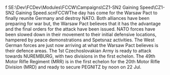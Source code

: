 f SE:\Dev\FCDev\Modules\FCCW\Campaigns\CZ1-SN2 Gaining Speed\CZ1-SN2 Gaining Speed.scnFCCWThe day has come for the Warsaw Pact to finally reunite Germany and destroy NATO.  Both alliances have been preparing for war but, the Warsaw Pact believes that it has the advantage and the final orders for the attack have been issued. NATO forces have been slowed down in their movement to their initial defensive locations, hampered by peace demonstrations and Spetsnaz activities.  The West German forces are just now arriving at what the Warsaw Pact believes is their defence areas.   The 1st Czechoslovakian Army is ready to attack towards NUREMBURG, with two divisions in the first echelon.  The 49th Motor Rifle Regiment (MRR) is in the first echelon for the 20th Motor Rifle Division (MRD) and ready to secure PEGNITZ by noon on 22 Jul.
